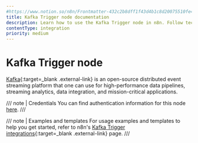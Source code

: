 ```yaml
---
#https://www.notion.so/n8n/Frontmatter-432c2b8dff1f43d4b1c8d20075510fe4
title: Kafka Trigger node documentation
description: Learn how to use the Kafka Trigger node in n8n. Follow technical documentation to integrate Kafka Trigger node into your workflows.
contentType: integration
priority: medium
---
```


# Kafka Trigger node

[Kafka](https://kafka.apache.org/){:target=_blank .external-link} is an open-source distributed event streaming platform that one can use for high-performance data pipelines, streaming analytics, data integration, and mission-critical applications.

/// note | Credentials
You can find authentication information for this node [here](/integrations/builtin/credentials/kafka/).
///

/// note | Examples and templates
For usage examples and templates to help you get started, refer to n8n's [Kafka Trigger integrations](https://n8n.io/integrations/kafka-trigger/){:target=_blank .external-link} page.
///

